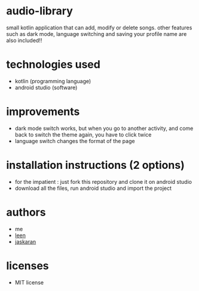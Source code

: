 # audio-library
small kotlin application that can add, modify or delete songs. other features such as dark mode, language switching and saving your profile name are also included!!

# technologies used
- kotlin (programming language)
- android studio (software)

# improvements
- dark mode switch works, but when you go to another activity, and come back to switch the theme again, you have to click twice
- language switch changes the format of the page

# installation instructions (2 options)
- for the impatient : just fork this repository and clone it on android studio
- download all the files, run android studio and import the project

# authors
- me
- <a href="https://github.com/LeenAlHarash">leen<a>
- <a href="https://github.com/issjayjay">jaskaran</a>

# licenses
- MIT license
